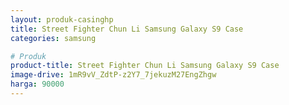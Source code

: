 ```yaml
---
layout: produk-casinghp
title: Street Fighter Chun Li Samsung Galaxy S9 Case
categories: samsung

# Produk
product-title: Street Fighter Chun Li Samsung Galaxy S9 Case
image-drive: 1mR9vV_ZdtP-z2Y7_7jekuzM27EngZhgw
harga: 90000
---
```

